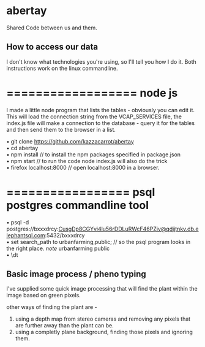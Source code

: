 # abertay
Shared Code between us and them.


## How to access our data
I don't know what technologies you're using, so I'll tell you how I do it. Both instructions work on the linux commandline.

==================
node js
==================
I made a little node program that lists the tables - obviously you can edit it. This will load the connection string from the VCAP_SERVICES file, the index.js file will make a connection to the database - query it for the tables and then send them to the browser in a list.

• git clone https://github.com/kazzacarrot/abertay  
• cd abertay  
• npm install                      // to install the npm packages specified in package.json  
• npm start                        // to run the code  node index.js will also do the trick  
• firefox localhost:8000     // open localhost:8000 in a browser.  



=================
psql postgres commandline tool
=================
• psql -d postgres://bxxxdrcy:CusgDp8CGYvi4lu56rDDLuRWcF46PZiv@qdjjtnkv.db.elephantsql.com:5432/bxxxdrcy  
• set search_path to urbanfarming,public;   // so the psql program looks in the right place. *note* urbanfarming <comma> public  
• \dt      

## Basic image process / pheno typing
I've supplied some quick image processing that will find the plant within the image based on green pixels.  

  other ways of finding the plant are -   
  1. using a depth map from stereo cameras and removing any pixels that are further away than the plant can be.  
  2. using a completly plane background, finding those pixels and ignoring them.
